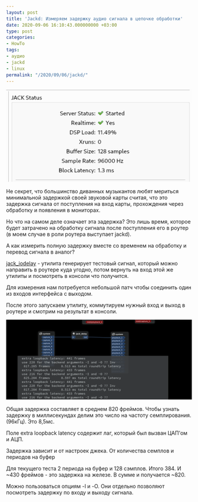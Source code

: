 ```yaml
---
layout: post
title: 'Jackd: Измеряем задержку аудио сигнала в цепочке обработки'
date: 2020-09-06 16:10:43.000000000 +03:00
type: post
categories:
- HowTo
tags:
- аудио
- jackd
- linux
permalink: "/2020/09/06/jackd/"
---
```


![](/assets/images/2020/09/2020-09-06-150215_select-1.png)


Не секрет, что большинство диванных музыкантов любят мериться минимальной задержкой своей звуковой карты считая, что это задержка сигнала от поступления на вход карты, прохождения через обработку и появления в мониторах.

Но что на самом деле означает эта задержка? Это лишь время, которое будет затрачено на обработку сигнала после поступления его в роутер (в моем случае в роли роутера выступает jackd).

А как измерить полную задержку вместе со временем на обработку и перевод сигнала в аналог?

[jack_iodelay](https://www.systutorials.com/docs/linux/man/1-jack_iodelay/) - утилита генерирует тестовый сигнал, который можно направить в роутере куда угодно, потом вернуть на вход этой же утилиты и посмотреть в консоли что получится.

Для измерения нам потребуется небольшой патч чтобы соединить один из входов интерфейса с выходом.

После этого запускаем утилиту, коммутируем нужный вход и выход в роутере и смотрим на результат в консоли.

![Показатели задержки сигнала](/assets/images/2020/09/2020-09-06-155051_select.png)

Общая задержка составляет в среднем 820 фреймов. Чтобы узнать задержку в миллисекундах делим это число на частоту семплирования. (96кГц). Это 8,5мс.

Поле extra loopback latency содержит лаг, который был вызван ЦАП'ом и АЦП.

Задержка зависит и от настроек джека. От количества семплов и периодов на буфер

Для текущего теста 2 периода на буфер и 128 сэмплов. Итого 384. И ~430 фреймов - это задержка на железе. В сумме и получается ~820.

Можно пользоваться опциям -I и -O. Они отдельно позволяют посмотреть задержку по входу и выходу сигнала.


